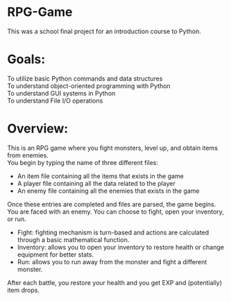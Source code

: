 # RPG-Game
This was a school final project for an introduction course to Python. 

# Goals:
To utilize basic Python commands and data structures <br />
To understand object-oriented programming with Python <br />
To understand GUI systems in Python <br />
To understand File I/O operations 

# Overview:
This is an RPG game where you fight monsters, level up, and obtain items from enemies. <br />
You begin by typing the name of three different files: <br />
* An item file containing all the items that exists in the game
* A player file containing all the data related to the player
* An enemy file containing all the enemies that exists in the game

Once these entries are completed and files are parsed, the game begins. You are faced with an enemy. You can choose to fight, open your inventory, or run. 
* Fight: fighting mechanism is turn-based and actions are calculated through a basic mathematical function. 
* Inventory: allows you to open your inventory to restore health or change equipment for better stats. 
* Run: allows you to run away from the monster and fight a different monster. 

After each battle, you restore your health and you get EXP and (potentially) item drops.
